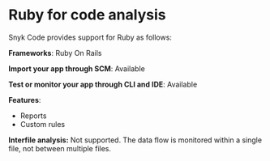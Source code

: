 # Ruby for code analysis

Snyk Code provides support for Ruby as follows:

**Frameworks**: Ruby On Rails

**Import your app through SCM**: Available

**Test or monitor your app through CLI and IDE**: Available

**Features**:&#x20;

* Reports
* Custom rules

**Interfile analysis:** Not supported. The data flow is monitored within a single file, not between multiple files.
